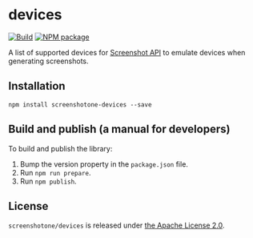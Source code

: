 # devices

[![Build](https://github.com/screenshotone/devices/actions/workflows/build.yml/badge.svg?branch=main)](https://github.com/screenshotone/devices/actions/workflows/build.yml)
[![NPM package](https://img.shields.io/npm/v/screenshotone-devices.svg?branch=main)](https://www.npmjs.com/package/screenshotone-devices)

A list of supported devices for [Screenshot API](https://screenshotone.com/) to emulate devices when generating screenshots.

## Installation

```shell
npm install screenshotone-devices --save
```

## Build and publish (a manual for developers)

To build and publish the library:

1. Bump the version property in the `package.json` file.
2. Run `npm run prepare`.
3. Run `npm publish`.

## License

`screenshotone/devices` is released under [the Apache License 2.0](LICENSE).
